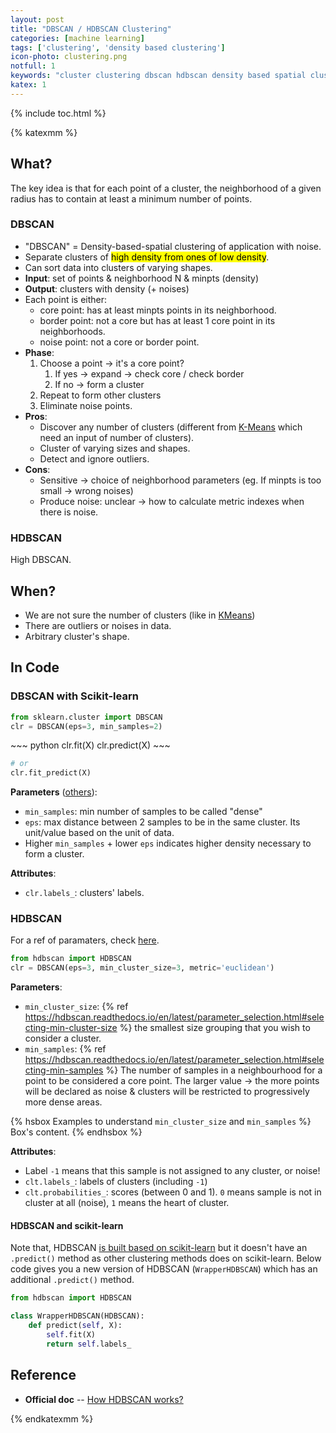 ```yaml
---
layout: post
title: "DBSCAN / HDBSCAN Clustering"
categories: [machine learning]
tags: ['clustering', 'density based clustering']
icon-photo: clustering.png
notfull: 1
keywords: "cluster clustering dbscan hdbscan density based spatial clustering of application with noise high varying shapes sort data points neighborhood min point core points border noise phase discover number of clusters automatically ignoire outliers detect outliers Scikit-learn density based clustering"
katex: 1
---
```


{% include toc.html %}

{% katexmm %}

## What?

The key idea is that for each point of a cluster, the neighborhood of a given radius has to contain at least a minimum number of points.

### DBSCAN

- "DBSCAN" = Density-based-spatial clustering of application with noise.
- Separate clusters of <mark>high density from ones of low density</mark>.
- Can sort data into clusters of varying shapes.
- **Input**: set of points & neighborhood N & minpts (density)
- **Output**: clusters with density (+ noises)
- Each point is either:
  - core point: has at least minpts points in its neighborhood.
  - border point: not a core but has at least 1 core point in its neighborhoods.
  - noise point: not a core or border point.
- **Phase**:
  1. Choose a point → it's a core point?
     1. If yes → expand → check core / check border
     2. If no → form a cluster
  2. Repeat to form other clusters
  3. Eliminate noise points.
- **Pros**:
  - Discover any number of clusters (different from [K-Means](/k-means-clustering) which need an input of number of clusters).
  - Cluster of varying sizes and shapes.
  - Detect and ignore outliers.
- **Cons**:
  - Sensitive → choice of neighborhood parameters (eg. If minpts is too small → wrong noises)
  - Produce noise: unclear → how to calculate metric indexes when there is noise.

### HDBSCAN

High DBSCAN.

## When?

- We are not sure the number of clusters (like in [KMeans](/k-means-clustering))
- There are outliers or noises in data.
- Arbitrary cluster's shape.

## In Code

### DBSCAN with Scikit-learn

~~~ python
from sklearn.cluster import DBSCAN
clr = DBSCAN(eps=3, min_samples=2)
~~~

<div class="flex-auto-equal-2" markdown="1">
~~~ python
clr.fit(X)
clr.predict(X)
~~~

~~~ python
# or
clr.fit_predict(X)
~~~
</div>

**Parameters** ([others](https://scikit-learn.org/stable/modules/generated/sklearn.cluster.DBSCAN.html)):

- `min_samples`: min number of samples to be called "dense"
- `eps`: max distance between 2 samples to be in the same cluster. Its unit/value based on the unit of data.
- Higher `min_samples` + lower `eps` indicates higher density necessary to form a cluster.

**Attributes**:

- `clr.labels_`: clusters' labels.

### HDBSCAN

For a ref of paramaters, check [here](https://hdbscan.readthedocs.io/en/latest/api.html).

~~~ python
from hdbscan import HDBSCAN
clr = DBSCAN(eps=3, min_cluster_size=3, metric='euclidean')
~~~

**Parameters**:

- `min_cluster_size`: {% ref https://hdbscan.readthedocs.io/en/latest/parameter_selection.html#selecting-min-cluster-size %} the smallest size grouping that you wish to consider a cluster.
- `min_samples`: {% ref https://hdbscan.readthedocs.io/en/latest/parameter_selection.html#selecting-min-samples %} The number of samples in a neighbourhood for a point to be considered a core point. The larger value $\to$ the more points will be declared as noise & clusters will be restricted to progressively more dense areas.

{% hsbox Examples to understand `min_cluster_size` and `min_samples` %}
Box's content.
{% endhsbox %}

**Attributes**:

- Label `-1` means that this sample is not assigned to any cluster, or noise!
- `clt.labels_`: labels of clusters (including `-1`)
- `clt.probabilities_`: scores (between 0 and 1). `0` means sample is not in cluster at all (noise), `1` means the heart of cluster.


#### HDBSCAN and scikit-learn

Note that, HDBSCAN [is built based on scikit-learn](https://github.com/scikit-learn-contrib/hdbscan/blob/master/hdbscan/hdbscan_.py#L642) but it doesn't have an `.predict()` method as other clustering methods does on scikit-learn. Below code gives you a new version of HDBSCAN (`WrapperHDBSCAN`) which has an additional `.predict()` method.

``` python
from hdbscan import HDBSCAN

class WrapperHDBSCAN(HDBSCAN):
    def predict(self, X):
        self.fit(X)
        return self.labels_
```

## Reference

- **Official doc** -- [How HDBSCAN works?](https://hdbscan.readthedocs.io/en/latest/how_hdbscan_works.html)

{% endkatexmm %}
